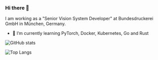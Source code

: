 ### Hi there 👋

<!--
**abhilb/abhilb** is a ✨ _special_ ✨ repository because its `README.md` (this file) appears on your GitHub profile.

Here are some ideas to get you started:

- 🔭 I’m currently working on ...
- 🌱 I’m currently learning ...
- 👯 I’m looking to collaborate on ...
- 🤔 I’m looking for help with ...
- 💬 Ask me about ...
- 📫 How to reach me: ...
- 😄 Pronouns: ...
- ⚡ Fun fact: ...
-->

I am working as a "Senior Vision System Developer" at Bundesdruckerei GmbH in München, Germany. 


- 🌱 I’m currently learning PyTorch, Docker, Kubernetes, Go and Rust

![GitHub stats](https://github-readme-stats.vercel.app/api?username=abhilb&show_icons=true&theme=tokyonight)

![Top Langs](https://github-readme-stats.vercel.app/api/top-langs/?username=abhilb&theme=tokyonight)
